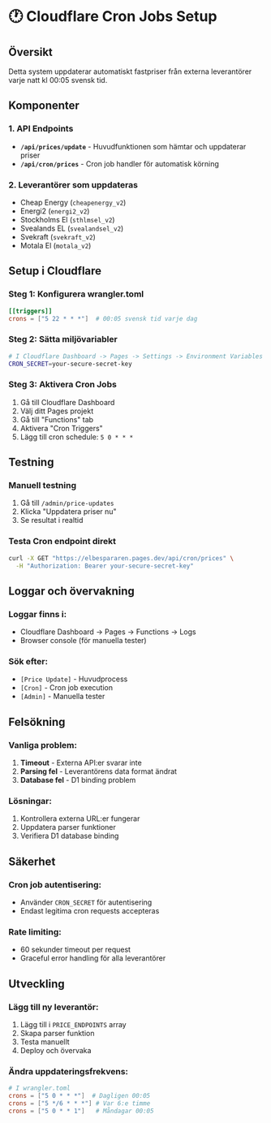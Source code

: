 # 🕐 Cloudflare Cron Jobs Setup

## Översikt
Detta system uppdaterar automatiskt fastpriser från externa leverantörer varje natt kl 00:05 svensk tid.

## Komponenter

### 1. API Endpoints
- **`/api/prices/update`** - Huvudfunktionen som hämtar och uppdaterar priser
- **`/api/cron/prices`** - Cron job handler för automatisk körning

### 2. Leverantörer som uppdateras
- Cheap Energy (`cheapenergy_v2`)
- Energi2 (`energi2_v2`) 
- Stockholms El (`sthlmsel_v2`)
- Svealands EL (`svealandsel_v2`)
- Svekraft (`svekraft_v2`)
- Motala El (`motala_v2`)

## Setup i Cloudflare

### Steg 1: Konfigurera wrangler.toml
```toml
[[triggers]]
crons = ["5 22 * * *"]  # 00:05 svensk tid varje dag
```

### Steg 2: Sätta miljövariabler
```bash
# I Cloudflare Dashboard -> Pages -> Settings -> Environment Variables
CRON_SECRET=your-secure-secret-key
```

### Steg 3: Aktivera Cron Jobs
1. Gå till Cloudflare Dashboard
2. Välj ditt Pages projekt
3. Gå till "Functions" tab
4. Aktivera "Cron Triggers"
5. Lägg till cron schedule: `5 0 * * *`

## Testning

### Manuell testning
1. Gå till `/admin/price-updates`
2. Klicka "Uppdatera priser nu"
3. Se resultat i realtid

### Testa Cron endpoint direkt
```bash
curl -X GET "https://elbespararen.pages.dev/api/cron/prices" \
  -H "Authorization: Bearer your-secure-secret-key"
```

## Loggar och övervakning

### Loggar finns i:
- Cloudflare Dashboard -> Pages -> Functions -> Logs
- Browser console (för manuella tester)

### Sök efter:
- `[Price Update]` - Huvudprocess
- `[Cron]` - Cron job execution
- `[Admin]` - Manuella tester

## Felsökning

### Vanliga problem:
1. **Timeout** - Externa API:er svarar inte
2. **Parsing fel** - Leverantörens data format ändrat
3. **Database fel** - D1 binding problem

### Lösningar:
1. Kontrollera externa URL:er fungerar
2. Uppdatera parser funktioner
3. Verifiera D1 database binding

## Säkerhet

### Cron job autentisering:
- Använder `CRON_SECRET` för autentisering
- Endast legitima cron requests accepteras

### Rate limiting:
- 60 sekunder timeout per request
- Graceful error handling för alla leverantörer

## Utveckling

### Lägg till ny leverantör:
1. Lägg till i `PRICE_ENDPOINTS` array
2. Skapa parser funktion
3. Testa manuellt
4. Deploy och övervaka

### Ändra uppdateringsfrekvens:
```toml
# I wrangler.toml
crons = ["5 0 * * *"]  # Dagligen 00:05
crons = ["5 */6 * * *"] # Var 6:e timme
crons = ["5 0 * * 1"]   # Måndagar 00:05
```
